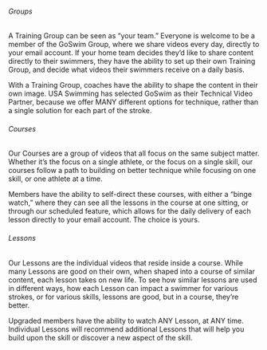 ###### <a name="groups" class="anchor"></a>Groups

A Training Group can be seen as “your team.” Everyone is welcome to be a member of the GoSwim Group, where we share videos every day, directly to your email account. If your home team decides they’d like to share content directly to their swimmers, they have the ability to set up their own Training Group, and decide what videos their swimmers receive on a daily basis.

With a Training Group, coaches have the ability to shape the content in their own image. USA Swimming has selected GoSwim as their Technical Video Partner, because we offer MANY different options for technique, rather than a single solution for each part of the stroke.

###### <a name="courses" class="anchor"></a>Courses

Our Courses are a group of videos that all focus on the same subject matter. Whether it’s the focus on a single athlete, or the focus on a single skill, our courses follow a path to building on better technique while focusing on one skill, or one athlete at a time.

Members have the ability to self-direct these courses, with either a “binge watch,” where they can see all the lessons in the course at one sitting, or through our scheduled feature, which allows for the daily delivery of each lesson directly to your email account. The choice is yours.

###### <a name="lessons" class="anchor"></a>Lessons

Our Lessons are the individual videos that reside inside a course. While many Lessons are good on their own, when shaped into a course of similar content, each lesson takes on new life. To see how similar lessons are used in different ways, how each Lesson can impact a swimmer for various strokes, or for various skills, lessons are good, but in a course, they’re better.

Upgraded members have the ability to watch ANY Lesson, at ANY time. Individual Lessons will recommend additional Lessons that will help you build upon the skill or discover a new aspect of the skill.

<!-- ###### <a name="deckshots" class="anchor"></a>Deckshots
One feature, with benefits for both athlete and coach.

For the Coach, Deckshots allows filming and sharing. 1) Film unlimited video (deckshots) of your swimmers with an iPhone, Android*, GoPro* or other camera. 2) Upload a swimmer’s Deckshots with just a few clicks and deliver them safely and securely to that swimmer. 3) Recall any deckshot at any time through the Deckshots app or through GoSwim.tv.

Free for iOS : [http://bit.ly/goswimapp](http://bit.ly/goswimapp)
*Android and GoPro can upload through our web interface.

For the Athlete, Deckshots allows watching and learning. 1) See video of yourself, filmed by your coach, immediately -- at the pool. 2) When the coach shares your videos with you, you have an archive of your swim videos that you can view any time and for as long as you have an account. -->
